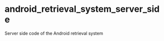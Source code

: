 android_retrieval_system_server_side
====================================

Server side code of the Android retrieval system